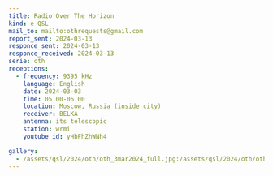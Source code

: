 ```yaml
---
title: Radio Over The Horizon
kind: e-QSL
mail_to: mailto:othrequests@gmail.com
report_sent: 2024-03-13
responce_sent: 2024-03-13
responce_received: 2024-03-13
serie: oth
receptions:
  - frequency: 9395 kHz
    language: English
    date: 2024-03-03
    time: 05.00-06.00
    location: Moscow, Russia (inside city)
    receiver: BELKA
    antenna: its telescopic
    station: wrmi
    youtube_id: yHbFhZhWNh4

gallery:
  - /assets/qsl/2024/oth/oth_3mar2024_full.jpg:/assets/qsl/2024/oth/oth_3mar2024_small.jpg
---
```

